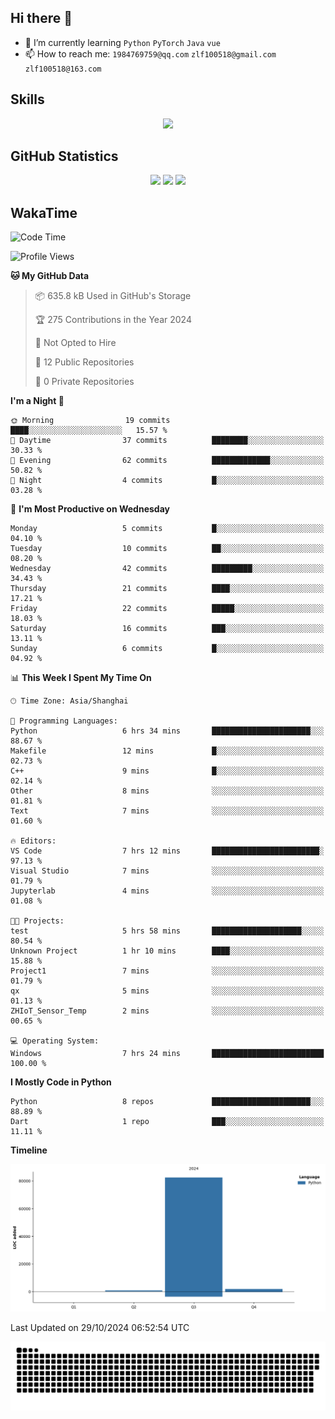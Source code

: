 ## Hi there 👋

- 🌱 I’m currently learning `Python` `PyTorch` `Java` `vue`
- 📫 How to reach me: `1984769759@qq.com` `zlf100518@gmail.com` `zlf100518@163.com`

## Skills
<div align="center"> <img src="https://skillicons.dev/icons?i=python,linux,git,github,html,css,js" /> </div>

## GitHub Statistics

<div align="center">
  <img src="https://github-readme-stats.vercel.app/api?username=CloudSwordSage&show_icons=true&theme=tokyonight" />
  <img src="https://github-readme-stats.vercel.app/api/top-langs/?username=CloudSwordSage&show_icons=true&theme=tokyonight" />
  <img src="https://github-readme-activity-graph.vercel.app/graph?username=CloudSwordSage&theme=xcode" />
</div>

## WakaTime

<!--START_SECTION:waka-->
![Code Time](http://img.shields.io/badge/Code%20Time-183%20hrs%2028%20mins-blue)

![Profile Views](http://img.shields.io/badge/Profile%20Views-0-blue)

**🐱 My GitHub Data** 

> 📦 635.8 kB Used in GitHub's Storage 
 > 
> 🏆 275 Contributions in the Year 2024
 > 
> 🚫 Not Opted to Hire
 > 
> 📜 12 Public Repositories 
 > 
> 🔑 0 Private Repositories 
 > 
**I'm a Night 🦉** 

```text
🌞 Morning                19 commits          ████░░░░░░░░░░░░░░░░░░░░░   15.57 % 
🌆 Daytime                37 commits          ████████░░░░░░░░░░░░░░░░░   30.33 % 
🌃 Evening                62 commits          █████████████░░░░░░░░░░░░   50.82 % 
🌙 Night                  4 commits           █░░░░░░░░░░░░░░░░░░░░░░░░   03.28 % 
```
📅 **I'm Most Productive on Wednesday** 

```text
Monday                   5 commits           █░░░░░░░░░░░░░░░░░░░░░░░░   04.10 % 
Tuesday                  10 commits          ██░░░░░░░░░░░░░░░░░░░░░░░   08.20 % 
Wednesday                42 commits          █████████░░░░░░░░░░░░░░░░   34.43 % 
Thursday                 21 commits          ████░░░░░░░░░░░░░░░░░░░░░   17.21 % 
Friday                   22 commits          █████░░░░░░░░░░░░░░░░░░░░   18.03 % 
Saturday                 16 commits          ███░░░░░░░░░░░░░░░░░░░░░░   13.11 % 
Sunday                   6 commits           █░░░░░░░░░░░░░░░░░░░░░░░░   04.92 % 
```


📊 **This Week I Spent My Time On** 

```text
🕑︎ Time Zone: Asia/Shanghai

💬 Programming Languages: 
Python                   6 hrs 34 mins       ██████████████████████░░░   88.67 % 
Makefile                 12 mins             █░░░░░░░░░░░░░░░░░░░░░░░░   02.73 % 
C++                      9 mins              █░░░░░░░░░░░░░░░░░░░░░░░░   02.14 % 
Other                    8 mins              ░░░░░░░░░░░░░░░░░░░░░░░░░   01.81 % 
Text                     7 mins              ░░░░░░░░░░░░░░░░░░░░░░░░░   01.60 % 

🔥 Editors: 
VS Code                  7 hrs 12 mins       ████████████████████████░   97.13 % 
Visual Studio            7 mins              ░░░░░░░░░░░░░░░░░░░░░░░░░   01.79 % 
Jupyterlab               4 mins              ░░░░░░░░░░░░░░░░░░░░░░░░░   01.08 % 

🐱‍💻 Projects: 
test                     5 hrs 58 mins       ████████████████████░░░░░   80.54 % 
Unknown Project          1 hr 10 mins        ████░░░░░░░░░░░░░░░░░░░░░   15.88 % 
Project1                 7 mins              ░░░░░░░░░░░░░░░░░░░░░░░░░   01.79 % 
qx                       5 mins              ░░░░░░░░░░░░░░░░░░░░░░░░░   01.13 % 
ZHIoT_Sensor_Temp        2 mins              ░░░░░░░░░░░░░░░░░░░░░░░░░   00.65 % 

💻 Operating System: 
Windows                  7 hrs 24 mins       █████████████████████████   100.00 % 
```

**I Mostly Code in Python** 

```text
Python                   8 repos             ██████████████████████░░░   88.89 % 
Dart                     1 repo              ███░░░░░░░░░░░░░░░░░░░░░░   11.11 % 
```



**Timeline**

![Lines of Code chart](https://raw.githubusercontent.com/CloudSwordSage/CloudSwordSage/main/assets/bar_graph.png)


 Last Updated on 29/10/2024 06:52:54 UTC
<!--END_SECTION:waka-->

<div align="center"><img src="./assets/github-snake-dark.svg" /></div>
